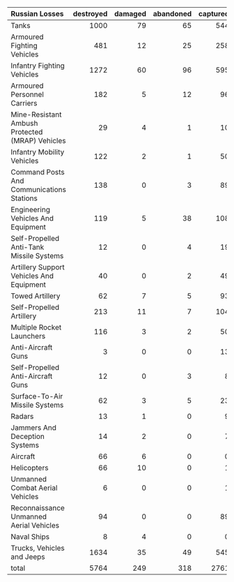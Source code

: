 | Russian Losses                                   |   destroyed |   damaged |   abandoned |   captured |   total |
|:-------------------------------------------------|------------:|----------:|------------:|-----------:|--------:|
| Tanks                                            |        1000 |        79 |          65 |        544 |    1688 |
| Armoured Fighting Vehicles                       |         481 |        12 |          25 |        258 |     776 |
| Infantry Fighting Vehicles                       |        1272 |        60 |          96 |        595 |    2023 |
| Armoured Personnel Carriers                      |         182 |         5 |          12 |         96 |     295 |
| Mine-Resistant Ambush Protected  (MRAP) Vehicles |          29 |         4 |           1 |         10 |      44 |
| Infantry Mobility Vehicles                       |         122 |         2 |           1 |         50 |     175 |
| Command Posts And Communications Stations        |         138 |         0 |           3 |         89 |     230 |
| Engineering Vehicles And Equipment               |         119 |         5 |          38 |        108 |     270 |
| Self-Propelled Anti-Tank Missile Systems         |          12 |         0 |           4 |         19 |      35 |
| Artillery Support Vehicles And Equipment         |          40 |         0 |           2 |         49 |      91 |
| Towed Artillery                                  |          62 |         7 |           5 |         93 |     167 |
| Self-Propelled Artillery                         |         213 |        11 |           7 |        104 |     335 |
| Multiple Rocket Launchers                        |         116 |         3 |           2 |         50 |     171 |
| Anti-Aircraft Guns                               |           3 |         0 |           0 |         13 |      16 |
| Self-Propelled Anti-Aircraft Guns                |          12 |         0 |           3 |          8 |      23 |
| Surface-To-Air Missile Systems                   |          62 |         3 |           5 |         23 |      93 |
| Radars                                           |          13 |         1 |           0 |          9 |      23 |
| Jammers And Deception Systems                    |          14 |         2 |           0 |          7 |      23 |
| Aircraft                                         |          66 |         6 |           0 |          0 |      72 |
| Helicopters                                      |          66 |        10 |           0 |          1 |      77 |
| Unmanned Combat Aerial Vehicles                  |           6 |         0 |           0 |          1 |       7 |
| Reconnaissance Unmanned Aerial Vehicles          |          94 |         0 |           0 |         89 |     183 |
| Naval Ships                                      |           8 |         4 |           0 |          0 |      12 |
| Trucks, Vehicles and Jeeps                       |        1634 |        35 |          49 |        545 |    2263 |
| total                                            |        5764 |       249 |         318 |       2761 |    9092 |